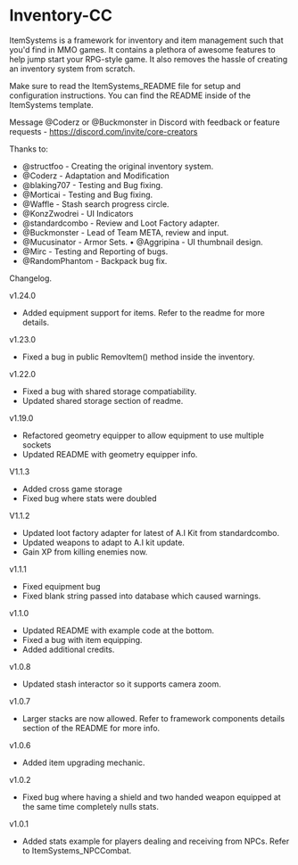 # Inventory-CC

ItemSystems is a framework for inventory and item management such that you'd find in MMO games.
It contains a plethora of awesome features to help jump start your RPG-style game. 
It also removes the hassle of creating an inventory system from scratch.

Make sure to read the ItemSystems_README file for setup and configuration instructions. You can find the README inside of the ItemSystems template.

Message @Coderz or @Buckmonster  in Discord with feedback or feature requests - https://discord.com/invite/core-creators

Thanks to:
* @structfoo - Creating the original inventory system.
* @Coderz - Adaptation and Modification
* @blaking707 -  Testing and Bug fixing.
* @Morticai - Testing and Bug fixing.
* @Waffle - Stash search progress circle. 
* @KonzZwodrei  - UI Indicators
* @standardcombo - Review and Loot Factory adapter.
* @Buckmonster - Lead of Team META, review and input.
* @Mucusinator - Armor Sets.
• @Aggripina - UI thumbnail design.
* @Mirc - Testing and Reporting of bugs.
* @RandomPhantom - Backpack bug fix.

Changelog.

v1.24.0
* Added equipment support for items. Refer to the readme for more details.

v1.23.0
* Fixed a bug in public RemovItem() method inside the inventory.

v1.22.0
* Fixed a bug with shared storage compatiability.
* Updated shared storage section of readme.

v1.19.0
* Refactored geometry equipper to allow equipment to use multiple sockets
* Updated README with geometry equipper info.

V1.1.3
* Added cross game storage
* Fixed bug where stats were doubled

V1.1.2
* Updated loot factory adapter for latest of A.I Kit from standardcombo.
* Updated weapons to adapt to A.I kit update.
* Gain XP from killing enemies now.

v1.1.1
* Fixed equipment bug
* Fixed blank string passed into database which caused warnings.

v1.1.0
* Updated README with example code at the bottom.
* Fixed a bug with item equipping.
* Added additional credits.

v1.0.8
* Updated stash interactor so it supports camera zoom.

v1.0.7
* Larger stacks are now allowed. Refer to framework components details section of the README for more info.

v1.0.6
* Added item upgrading mechanic.

v1.0.2
* Fixed bug where having a shield and two handed weapon equipped at the same time completely nulls stats.

v1.0.1
* Added stats example for players dealing and receiving from NPCs. Refer to ItemSystems_NPCCombat.

